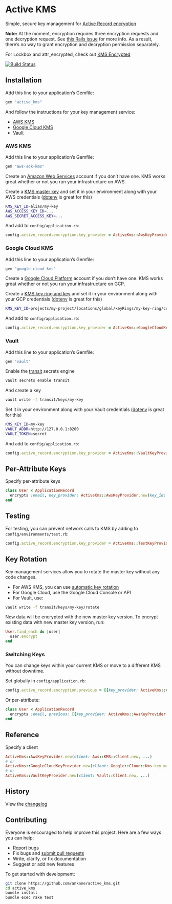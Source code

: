 # Active KMS

Simple, secure key management for [Active Record encryption](https://edgeguides.rubyonrails.org/active_record_encryption.html)

**Note:** At the moment, encryption requires three encryption requests and one decryption request. See [this Rails issue](https://github.com/rails/rails/issues/42388) for more info. As a result, there’s no way to grant encryption and decryption permission separately.

For Lockbox and attr_encrypted, check out [KMS Encrypted](https://github.com/ankane/kms_encrypted)

[![Build Status](https://github.com/ankane/active_kms/workflows/build/badge.svg?branch=master)](https://github.com/ankane/active_kms/actions)

## Installation

Add this line to your application’s Gemfile:

```ruby
gem "active_kms"
```

And follow the instructions for your key management service:

- [AWS KMS](#aws-kms)
- [Google Cloud KMS](#google-cloud-kms)
- [Vault](#vault)

### AWS KMS

Add this line to your application’s Gemfile:

```ruby
gem "aws-sdk-kms"
```

Create an [Amazon Web Services](https://aws.amazon.com/) account if you don’t have one. KMS works great whether or not you run your infrastructure on AWS.

Create a [KMS master key](https://console.aws.amazon.com/kms/home#/kms/keys) and set it in your environment along with your AWS credentials ([dotenv](https://github.com/bkeepers/dotenv) is great for this)

```sh
KMS_KEY_ID=alias/my-key
AWS_ACCESS_KEY_ID=...
AWS_SECRET_ACCESS_KEY=...
```

And add to `config/application.rb`:

```ruby
config.active_record.encryption.key_provider = ActiveKms::AwsKeyProvider.new(key_id: ENV["KMS_KEY_ID"])
```

### Google Cloud KMS

Add this line to your application’s Gemfile:

```ruby
gem "google-cloud-kms"
```

Create a [Google Cloud Platform](https://cloud.google.com/) account if you don’t have one. KMS works great whether or not you run your infrastructure on GCP.

Create a [KMS key ring and key](https://console.cloud.google.com/iam-admin/kms) and set it in your environment along with your GCP credentials ([dotenv](https://github.com/bkeepers/dotenv) is great for this)

```sh
KMS_KEY_ID=projects/my-project/locations/global/keyRings/my-key-ring/cryptoKeys/my-key
```

And add to `config/application.rb`:

```ruby
config.active_record.encryption.key_provider = ActiveKms::GoogleCloudKeyProvider.new(key_id: ENV["KMS_KEY_ID"])
```

### Vault

Add this line to your application’s Gemfile:

```ruby
gem "vault"
```

Enable the [transit](https://www.vaultproject.io/docs/secrets/transit/index.html) secrets engine

```sh
vault secrets enable transit
```

And create a key

```sh
vault write -f transit/keys/my-key
```

Set it in your environment along with your Vault credentials ([dotenv](https://github.com/bkeepers/dotenv) is great for this)

```sh
KMS_KEY_ID=my-key
VAULT_ADDR=http://127.0.0.1:8200
VAULT_TOKEN=secret
```

And add to `config/application.rb`:

```ruby
config.active_record.encryption.key_provider = ActiveKms::VaultKeyProvider.new(key_id: ENV["KMS_KEY_ID"])
```

## Per-Attribute Keys

Specify per-attribute keys

```ruby
class User < ApplicationRecord
  encrypts :email, key_provider: ActiveKms::AwsKeyProvider.new(key_id: "...")
end
```

## Testing

For testing, you can prevent network calls to KMS by adding to `config/environments/test.rb`:

```ruby
config.active_record.encryption.key_provider = ActiveKms::TestKeyProvider.new
```

## Key Rotation

Key management services allow you to rotate the master key without any code changes.

- For AWS KMS, you can use [automatic key rotation](https://docs.aws.amazon.com/kms/latest/developerguide/rotate-keys.html)
- For Google Cloud, use the Google Cloud Console or API
- For Vault, use:

```sh
vault write -f transit/keys/my-key/rotate
```

New data will be encrypted with the new master key version. To encrypt existing data with new master key version, run:

```ruby
User.find_each do |user|
  user.encrypt
end
```

### Switching Keys

You can change keys within your current KMS or move to a different KMS without downtime.

Set globally in `config/application.rb`:

```ruby
config.active_record.encryption.previous = [{key_provider: ActiveKms::AwsKeyProvider.new(key_id: "...")}]
```

Or per-attribute:

```ruby
class User < ApplicationRecord
  encrypts :email, previous: [{key_provider: ActiveKms::AwsKeyProvider.new(key_id: "...")}]
end
```

## Reference

Specify a client

```ruby
ActiveKms::AwsKeyProvider.new(client: Aws::KMS::Client.new, ...)
# or
ActiveKms::GoogleCloudKeyProvider.new(client: Google::Cloud::Kms.key_management_service, ...)
# or
ActiveKms::VaultKeyProvider.new(client: Vault::Client.new, ...)
```

## History

View the [changelog](https://github.com/ankane/active_kms/blob/master/CHANGELOG.md)

## Contributing

Everyone is encouraged to help improve this project. Here are a few ways you can help:

- [Report bugs](https://github.com/ankane/active_kms/issues)
- Fix bugs and [submit pull requests](https://github.com/ankane/active_kms/pulls)
- Write, clarify, or fix documentation
- Suggest or add new features

To get started with development:

```sh
git clone https://github.com/ankane/active_kms.git
cd active_kms
bundle install
bundle exec rake test
```
